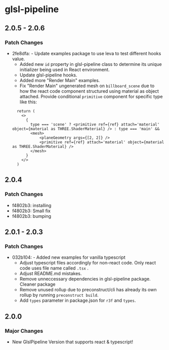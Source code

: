 # glsl-pipeline

## 2.0.5 - 2.0.6

### Patch Changes

- 2fe8dfa: - Update examples package to use leva to test different hooks value.
  - Added new `id` property in glsl-pipeline class to determine its unique initializer being used in React environment.
  - Update glsl-pipeline hooks.
  - Added more "Render Main" examples.
  - Fix "Render Main" ungenerated mesh on `billboard_scene` due to how the react code component structured using material as object attached. Provide conditional `primitive` component for specific type like this:
  ```tsx
    return (
      <>
        {
          type === 'scene' ? <primitive ref={ref} attach='material' object={material as THREE.ShaderMaterial} /> : type === 'main' &&
          <mesh>
              <planeGeometry args={[2, 2]} />
              <primitive ref={ref} attach='material' object={material as THREE.ShaderMaterial} />
          </mesh>
        }
      </>
    )
  ```

## 2.0.4

### Patch Changes

- f4802b3: installing
- f4802b3: Small fix
- f4802b3: bumping

## 2.0.1 - 2.0.3

### Patch Changes

- 032b104: - Added new examples for vanilla typescript
  - Adjust typescript files accordingly for non-react code. Only react code uses file name called `.tsx` .
  - Adjust README.md mistakes.
  - Remove unneccessary dependencies in glsl-pipeline package. Cleaner package
  - Remove unused rollup due to preconstruct/cli has already its own rollup by running `preconstruct build`.
  - Add `types` parameter in package.json for `r3f` and `types`.

## 2.0.0

### Major Changes

- New GlslPipeline Version that supports react & typescript!
